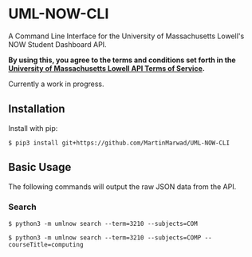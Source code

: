 # UML-NOW-CLI

A Command Line Interface for the University of Massachusetts Lowell's NOW Student Dashboard API.

**By using this, you agree to the terms and conditions set forth in the [University of Massachusetts Lowell API Terms of Service](https://www.uml.edu/api/Static/tos.html).**

Currently a work in progress.

## Installation

Install with pip:

```
$ pip3 install git+https://github.com/MartinMarwad/UML-NOW-CLI
```


## Basic Usage

The following commands will output the raw JSON data from the API.

### Search

```
$ python3 -m umlnow search --term=3210 --subjects=COM
```


```
$ python3 -m umlnow search --term=3210 --subjects=COMP --courseTitle=computing
```
